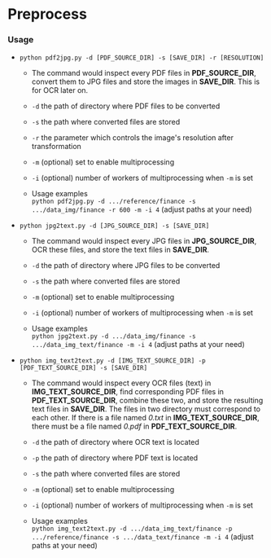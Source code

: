 # Preprocess

### Usage

- `python pdf2jpg.py -d [PDF_SOURCE_DIR] -s [SAVE_DIR] -r [RESOLUTION]`

    - The command would inspect every PDF files in **PDF_SOURCE_DIR**, convert them to JPG files and store the images in **SAVE_DIR**. This is for OCR later on.

    - `-d` the path of directory where PDF files to be converted

    - `-s` the path where converted files are stored

    - `-r` the parameter which controls the image's resolution after transformation

    - `-m` (optional) set to enable multiprocessing

    - `-i` (optional) number of workers of multiprocessing when `-m` is set

    - Usage examples \
    `python pdf2jpg.py -d .../reference/finance -s .../data_img/finance -r 600 -m -i 4` (adjust paths at your need)

- `python jpg2text.py -d [JPG_SOURCE_DIR] -s [SAVE_DIR]`

    - The command would inspect every JPG files in **JPG_SOURCE_DIR**, OCR these files, and store the text files in **SAVE_DIR**.

    - `-d` the path of directory where JPG files to be converted

    - `-s` the path where converted files are stored

    - `-m` (optional) set to enable multiprocessing

    - `-i` (optional) number of workers of multiprocessing when `-m` is set

    - Usage examples \
    `python jpg2text.py -d .../data_img/finance -s .../data_img_text/finance -m -i 4` (adjust paths at your need)

- `python img_text2text.py -d [IMG_TEXT_SOURCE_DIR] -p [PDF_TEXT_SOURCE_DIR] -s [SAVE_DIR]`

    - The command would inspect every OCR files (text) in **IMG_TEXT_SOURCE_DIR**, find corresponding PDF files in **PDF_TEXT_SOURCE_DIR**, combine these two, and store the resulting text files in **SAVE_DIR**. The files in two directory must correspond to each other. If there is a file named *0.txt* in **IMG_TEXT_SOURCE_DIR**, there must be a file named *0.pdf* in **PDF_TEXT_SOURCE_DIR**.

    - `-d` the path of directory where OCR text is located

    - `-p` the path of directory where PDF text is located

    - `-s` the path where converted files are stored

    - `-m` (optional) set to enable multiprocessing

    - `-i` (optional) number of workers of multiprocessing when `-m` is set

    - Usage examples \
    `python img_text2text.py -d .../data_img_text/finance -p .../reference/finance -s .../data_text/finance -m -i 4` (adjust paths at your need)
